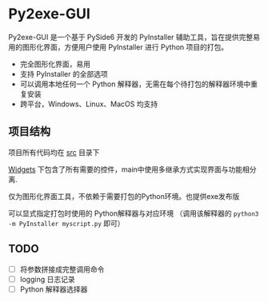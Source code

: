 # Py2exe-GUI

Py2exe-GUI 是一个基于 PySide6 开发的 PyInstaller 辅助工具，旨在提供完整易用的图形化界面，方便用户使用 PyInstaller 进行 Python 项目的打包。

- 完全图形化界面，易用
- 支持 PyInstaller 的全部选项
- 可以调用本地任何一个 Python 解释器，无需在每个待打包的解释器环境中重复安装
- 跨平台，Windows、Linux、MacOS 均支持


## 项目结构

项目所有代码均在 [src](src) 目录下

[Widgets](src/Widgets) 下包含了所有需要的控件，main中使用多继承方式实现界面与功能相分离.

仅为图形化界面工具，不依赖于需要打包的Python环境。也提供exe发布版

可以显式指定打包时使用的 Python解释器与对应环境
（调用该解释器的 `python3 -m PyInstaller myscript.py` 即可）

## TODO

 - [ ] 将参数拼接成完整调用命令
 - [ ] logging 日志记录
 - [ ] Python 解释器选择器
